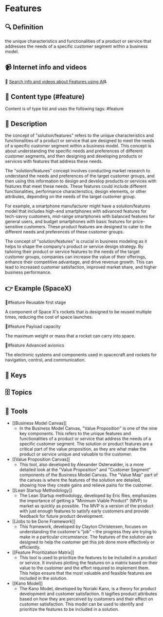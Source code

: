 
# Features


## 🔍 Definition
the unique characteristics and functionalities of a product or service that addresses the needs of a specific customer segment within a business model.


## 📹 Internet info and videos
🤖 [Search info and videos about Features using AI](https://www.perplexity.ai/search?q=videos+about+Features:+the+unique+characteristics+and+functionalities+of+a+product+or+service+that+addresses+the+needs+of+a+specific+customer+segment+within+a+business+model.
)&

## 📰 Content type (#feature)
Content is of type list and uses the following tags: #feature


## 📖 Description
the concept of "solution/features" refers to the unique characteristics and functionalities of a product or service that are designed to meet the needs of a specific customer segment within a business model. This concept is about understanding the specific needs and preferences of different customer segments, and then designing and developing products or services with features that address these needs.

The "solution/features" concept involves conducting market research to understand the needs and preferences of the target customer groups, and then using this information to design and develop products or services with features that meet these needs. These features could include different functionalities, performance characteristics, design elements, or other attributes, depending on the needs of the target customer group.

For example, a smartphone manufacturer might have a solution/features model that includes high-end smartphones with advanced features for tech-savvy customers, mid-range smartphones with balanced features for general users, and budget smartphones with basic features for price-sensitive customers. These product features are designed to cater to the different needs and preferences of these customer groups.

The concept of "solution/features" is crucial in business modeling as it helps to shape the company's product or service design strategy. By tailoring their product or service features to the needs of the target customer groups, companies can increase the value of their offerings, enhance their competitive advantage, and drive revenue growth. This can lead to increased customer satisfaction, improved market share, and higher business performance.

## 👉 Example (SpaceX)

🌟#feature Reusable first stage

A component of Space X's rockets that is designed to be reused multiple times, reducing the cost of space launches.

🌟#feature Payload capacity

The maximum weight or mass that a rocket can carry into space.

🌟#feature Advanced avionics

The electronic systems and components used in spacecraft and rockets for navigation, control, and communication.

## 🔑 Keys



## 🗄️ Topics


## 🧰 Tools
- [[Business Model Canvas]]
  - In the Business Model Canvas, "Value Proposition" is one of the nine key components. This refers to the unique features and functionalities of a product or service that address the needs of a specific customer segment. The solution or product features are a critical part of the value proposition, as they are what make the product or service unique and valuable to the customer.
- [[Value Proposition Canvas]]
  - This tool, also developed by Alexander Osterwalder, is a more detailed look at the "Value Proposition" and "Customer Segment" components of the Business Model Canvas. The "Value Map" part of the canvas is where the features of the solution are detailed, showing how they create gains and relieve pains for the customer.
- [[Lean Startup Methodology]]
  - The Lean Startup methodology, developed by Eric Ries, emphasizes the importance of getting a "Minimum Viable Product" (MVP) to market as quickly as possible. The MVP is a version of the product with just enough features to satisfy early customers and provide feedback for future product development.
- [[Jobs to be Done Framework]]
  - This framework, developed by Clayton Christensen, focuses on understanding the customer's "job" – the progress they are trying to make in a particular circumstance. The features of the solution are designed to help the customer get this job done more effectively or efficiently.
- [[Feature Prioritization Matrix]]
  - This tool is used to prioritize the features to be included in a product or service. It involves plotting the features on a matrix based on their value to the customer and the effort required to implement them. This helps ensure that the most valuable and feasible features are included in the solution.
- [[Kano Model]]
  - The Kano Model, developed by Noriaki Kano, is a theory for product development and customer satisfaction. It tagifies product attributes based on how they are perceived by customers and their effect on customer satisfaction. This model can be used to identify and prioritize the features to be included in a solution.
